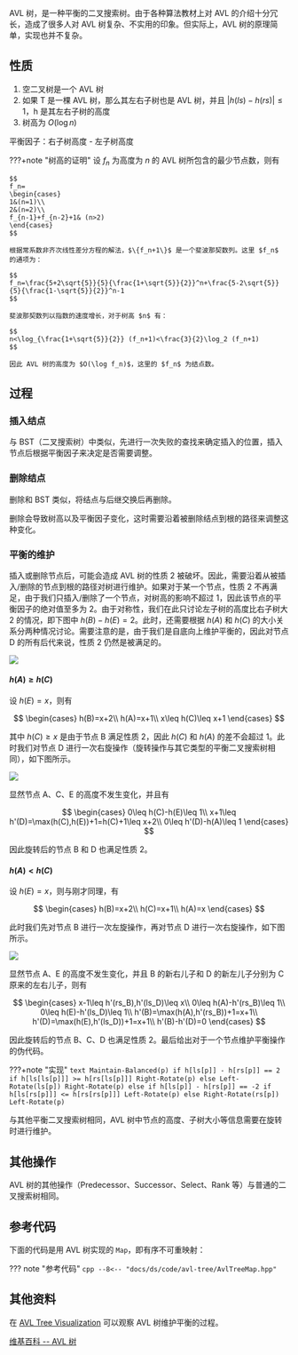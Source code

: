 AVL 树，是一种平衡的二叉搜索树。由于各种算法教材上对 AVL 的介绍十分冗长，造成了很多人对 AVL 树复杂、不实用的印象。但实际上，AVL 树的原理简单，实现也并不复杂。

## 性质

1. 空二叉树是一个 AVL 树
2. 如果 T 是一棵 AVL 树，那么其左右子树也是 AVL 树，并且 $|h(ls) - h(rs)| \leq 1$，h 是其左右子树的高度
3. 树高为 $O(\log n)$

平衡因子：右子树高度 - 左子树高度

???+note "树高的证明"
    设 $f_n$ 为高度为 $n$ 的 AVL 树所包含的最少节点数，则有
    
    $$
    f_n=
    \begin{cases}
    1&(n=1)\\
    2&(n=2)\\
    f_{n-1}+f_{n-2}+1& (n>2)
    \end{cases}
    $$
    
    根据常系数非齐次线性差分方程的解法，$\{f_n+1\}$ 是一个斐波那契数列。这里 $f_n$ 的通项为：
    
    $$
    f_n=\frac{5+2\sqrt{5}}{5}{\frac{1+\sqrt{5}}{2}}^n+\frac{5-2\sqrt{5}}{5}{\frac{1-\sqrt{5}}{2}}^n-1
    $$
    
    斐波那契数列以指数的速度增长，对于树高 $n$ 有：
    
    $$
    n<\log_{\frac{1+\sqrt{5}}{2}} (f_n+1)<\frac{3}{2}\log_2 (f_n+1)
    $$
    
    因此 AVL 树的高度为 $O(\log f_n)$，这里的 $f_n$ 为结点数。

## 过程

### 插入结点

与 BST（二叉搜索树）中类似，先进行一次失败的查找来确定插入的位置，插入节点后根据平衡因子来决定是否需要调整。

### 删除结点

删除和 BST 类似，将结点与后继交换后再删除。

删除会导致树高以及平衡因子变化，这时需要沿着被删除结点到根的路径来调整这种变化。

### 平衡的维护

插入或删除节点后，可能会造成 AVL 树的性质 2 被破坏。因此，需要沿着从被插入/删除的节点到根的路径对树进行维护。如果对于某一个节点，性质 2 不再满足，由于我们只插入/删除了一个节点，对树高的影响不超过 1，因此该节点的平衡因子的绝对值至多为 2。由于对称性，我们在此只讨论左子树的高度比右子树大 2 的情况，即下图中 $h(B)-h(E)=2$。此时，还需要根据 $h(A)$ 和 $h(C)$ 的大小关系分两种情况讨论。需要注意的是，由于我们是自底向上维护平衡的，因此对节点 D 的所有后代来说，性质 2 仍然是被满足的。

![](./images/avl1.jpg)

#### $h(A)\geq h(C)$

设 $h(E)=x$，则有

$$
\begin{cases}
    h(B)=x+2\\
    h(A)=x+1\\
    x\leq h(C)\leq x+1
\end{cases}
$$

其中 $h(C)\geq x$ 是由于节点 B 满足性质 2，因此 $h(C)$ 和 $h(A)$ 的差不会超过 1。此时我们对节点 D 进行一次右旋操作（旋转操作与其它类型的平衡二叉搜索树相同），如下图所示。

![](./images/avl2.jpg)

显然节点 A、C、E 的高度不发生变化，并且有

$$
\begin{cases}
    0\leq h(C)-h(E)\leq 1\\
    x+1\leq h'(D)=\max(h(C),h(E))+1=h(C)+1\leq x+2\\
    0\leq h'(D)-h(A)\leq 1
\end{cases}
$$

因此旋转后的节点 B 和 D 也满足性质 2。

#### $h(A)<h(C)$

设 $h(E)=x$，则与刚才同理，有

$$
\begin{cases}
    h(B)=x+2\\
    h(C)=x+1\\
    h(A)=x
\end{cases}
$$

此时我们先对节点 B 进行一次左旋操作，再对节点 D 进行一次右旋操作，如下图所示。

![](./images/avl3.jpg)

显然节点 A、E 的高度不发生变化，并且 B 的新右儿子和 D 的新左儿子分别为 C 原来的左右儿子，则有

$$
\begin{cases}
    x-1\leq h'(rs_B),h'(ls_D)\leq x\\
    0\leq h(A)-h'(rs_B)\leq 1\\
    0\leq h(E)-h'(ls_D)\leq 1\\
    h'(B)=\max(h(A),h'(rs_B))+1=x+1\\
    h'(D)=\max(h(E),h'(ls_D))+1=x+1\\
    h'(B)-h'(D)=0
\end{cases}
$$

因此旋转后的节点 B、C、D 也满足性质 2。最后给出对于一个节点维护平衡操作的伪代码。

???+note "实现"
    ```text
    Maintain-Balanced(p)
        if h[ls[p]] - h[rs[p]] == 2
            if h[ls[ls[p]]] >= h[rs[ls[p]]]
                Right-Rotate(p)
            else
                Left-Rotate(ls[p])
                Right-Rotate(p)
        else if h[ls[p]] - h[rs[p]] == -2
            if h[ls[rs[p]]] <= h[rs[rs[p]]]
                Left-Rotate(p)
            else
                Right-Rotate(rs[p])
                Left-Rotate(p)
    ```

与其他平衡二叉搜索树相同，AVL 树中节点的高度、子树大小等信息需要在旋转时进行维护。

## 其他操作

AVL 树的其他操作（Predecessor、Successor、Select、Rank 等）与普通的二叉搜索树相同。

## 参考代码

下面的代码是用 AVL 树实现的 `Map`，即有序不可重映射：

??? note "参考代码"
    ```cpp
    --8<-- "docs/ds/code/avl-tree/AvlTreeMap.hpp"
    ```

## 其他资料

在 [AVL Tree Visualization](https://www.cs.usfca.edu/~galles/visualization/AVLtree.html) 可以观察 AVL 树维护平衡的过程。

[维基百科 -- AVL 树](https://en.wikipedia.org/wiki/AVL_tree)
